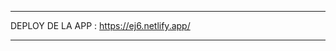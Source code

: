 **********************************************************************************************************************************

DEPLOY DE LA APP : https://ej6.netlify.app/ 

**********************************************************************************************************************************
